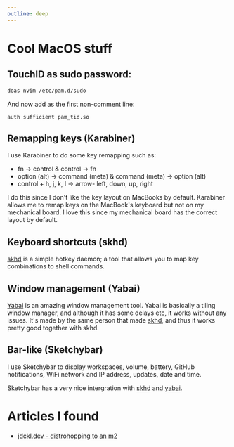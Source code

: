```yaml
---
outline: deep
---
```


# Cool MacOS stuff

## TouchID as sudo password:

```sh
doas nvim /etc/pam.d/sudo
```
And now add as the first non-comment line:

`auth sufficient pam_tid.so`

## Remapping keys (Karabiner)

I use Karabiner to do some key remapping such as:

* fn -> control & control -> fn
* option (alt) -> command (meta) & command (meta) -> option (alt)
* control + h, j, k, l -> arrow- left, down, up, right

I do this since I don't like the key layout on MacBooks by default. Karabiner allows me to remap keys on the MacBook's keyboard but not on my mechanical board. I love this since my mechanical board has the correct layout by default.

## Keyboard shortcuts (skhd)

[skhd](https://github.com/koekeishiya/skhd) is a simple hotkey daemon; a tool that allows you to map key combinations to shell commands.

## Window management (Yabai)

[Yabai](https://github.com/koekeishiya/yabai) is an amazing window management tool. Yabai is basically a tiling window manager, and although it has some delays etc, it works without any issues. It's made by the same person that made [skhd](#skhd), and thus it works pretty good together with skhd.

## Bar-like (Sketchybar)

I use Sketchybar to display workspaces, volume, battery, GitHub notifications, WiFi network and IP address, updates, date and time.

Sketchybar has a very nice intergration with [skhd](#skhd) and [yabai](#yabai).


# Articles I found

- [jdckl.dev - distrohopping to an m2](https://jdckl.dev/blog/distrohopping-to-an-m2)

